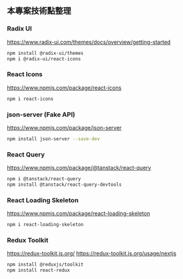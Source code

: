 ## 本專案技術點整理

### Radix UI
https://www.radix-ui.com/themes/docs/overview/getting-started
```bash
npm install @radix-ui/themes
npm i @radix-ui/react-icons
```

### React Icons
https://www.npmjs.com/package/react-icons
```bash
npm i react-icons
```

### json-server (Fake API)
https://www.npmjs.com/package/json-server
```bash
npm install json-server --save-dev
```

### React Query
https://www.npmjs.com/package/@tanstack/react-query
```bash
npm i @tanstack/react-query
npm install @tanstack/react-query-devtools
```

### React Loading Skeleton
https://www.npmjs.com/package/react-loading-skeleton
```bash
npm i react-loading-skeleton
```

### Redux Toolkit
https://redux-toolkit.js.org/
https://redux-toolkit.js.org/usage/nextjs
```bash
npm install @reduxjs/toolkit
npm install react-redux
```